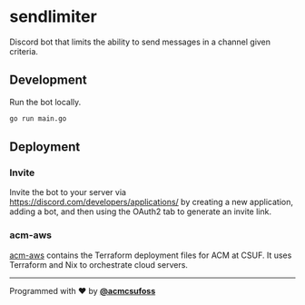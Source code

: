 # sendlimiter

Discord bot that limits the ability to send messages in a channel given criteria.

## Development

Run the bot locally.

```sh
go run main.go
```

## Deployment

### Invite

Invite the bot to your server via <https://discord.com/developers/applications/> by creating a new application, adding a bot, and then using the OAuth2 tab to generate an invite link.

### acm-aws

[acm-aws](https://github.com/diamondburned/acm-aws#readme) contains the Terraform deployment files for ACM at CSUF. It uses Terraform and Nix to orchestrate cloud servers.

---

Programmed with ❤️ by [**@acmcsufoss**](https://oss.acmcsuf.com/)
